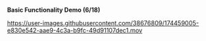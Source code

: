 **Basic Functionality Demo (6/18)**

https://user-images.githubusercontent.com/38676809/174459005-e830e542-aae9-4c3a-b9fc-49d91107dec1.mov

